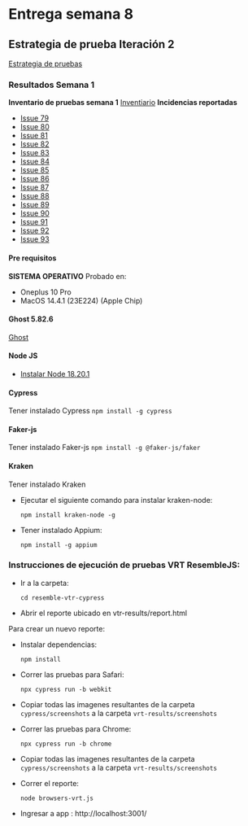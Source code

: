 
# Entrega semana 8

## Estrategia de prueba Iteración 2

[Estrategia de pruebas](https://docs.google.com/document/d/1SiC4mFt7aXQlbWtTW95Yu3lOwNw_WuzeraLuIoh-hwY/edit)

### Resultados Semana 1
**Inventario de pruebas semana 1**
[Inventiario](https://docs.google.com/spreadsheets/d/1jhxcXGVS1LDpgrUe5LTG2Xysj_VWqqY9FHFruOh10xE/edit?hl=es#gid=0)
**Incidencias reportadas**
- [Issue 79](https://github.com/jchernandezUA/tswdc-project/issues/79)
- [Issue 80](https://github.com/jchernandezUA/tswdc-project/issues/80)
- [Issue 81](https://github.com/jchernandezUA/tswdc-project/issues/82)
- [Issue 82](https://github.com/jchernandezUA/tswdc-project/issues/82)
- [Issue 83](https://github.com/jchernandezUA/tswdc-project/issues/83)
- [Issue 84](https://github.com/jchernandezUA/tswdc-project/issues/84)
- [Issue 85](https://github.com/jchernandezUA/tswdc-project/issues/85)
- [Issue 86](https://github.com/jchernandezUA/tswdc-project/issues/86)
- [Issue 87](https://github.com/jchernandezUA/tswdc-project/issues/87)
- [Issue 88](https://github.com/jchernandezUA/tswdc-project/issues/88)
- [Issue 89](https://github.com/jchernandezUA/tswdc-project/issues/89)
- [Issue 90](https://github.com/jchernandezUA/tswdc-project/issues/90)
- [Issue 91](https://github.com/jchernandezUA/tswdc-project/issues/91)
- [Issue 92](https://github.com/jchernandezUA/tswdc-project/issues/92)
- [Issue 93](https://github.com/jchernandezUA/tswdc-project/issues/93)

#### Pre requisitos

**SISTEMA OPERATIVO**
Probado en:
- Oneplus 10 Pro
- MacOS 14.4.1 (23E224) (Apple Chip)

#### Ghost 5.82.6
[Ghost](http://54.205.168.32/)

#### Node JS
- [Instalar Node 18.20.1](https://nodejs.org/en/download)

#### Cypress
Tener instalado Cypress
    ```
    npm install -g cypress
    ```
#### Faker-js
Tener instalado Faker-js
    ```
    npm install -g @faker-js/faker
    ```
#### Kraken
Tener instalado Kraken
- Ejecutar el siguiente comando para instalar kraken-node:
    ```
    npm install kraken-node -g
    ```
- Tener instalado Appium:
    ```
    npm install -g appium
    ```
    
### Instrucciones de ejecución de pruebas VRT ResembleJS:
- Ir a la carpeta:
    ```
    cd resemble-vtr-cypress
    ```
- Abrir el reporte ubicado en vtr-results/report.html

Para crear un nuevo reporte:

- Instalar dependencias:
    ```
    npm install
    ```
- Correr las pruebas para Safari:
    ```
    npx cypress run -b webkit
    ```
- Copiar todas las imagenes resultantes de la carpeta `cypress/screenshots` a la carpeta `vrt-results/screenshots`

- Correr las pruebas para Chrome:
    ```
    npx cypress run -b chrome
    ```
- Copiar todas las imagenes resultantes de la carpeta `cypress/screenshots` a la carpeta `vrt-results/screenshots`

- Correr el reporte:
    ```
    node browsers-vrt.js
    ```

- Ingresar a app : http://localhost:3001/
